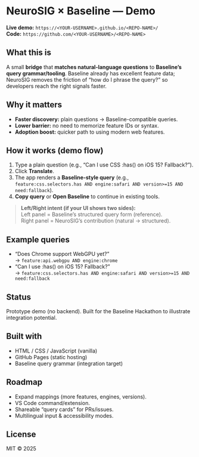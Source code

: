 # NeuroSIG × Baseline — Demo

**Live demo:** `https://<YOUR-USERNAME>.github.io/<REPO-NAME>/`  
**Code:** `https://github.com/<YOUR-USERNAME>/<REPO-NAME>`

## What this is
A small **bridge** that **matches natural-language questions** to **Baseline’s query grammar/tooling**. Baseline already has excellent feature data; NeuroSIG removes the friction of “how do I phrase the query?” so developers reach the right signals faster.

## Why it matters
- **Faster discovery:** plain questions → Baseline-compatible queries.
- **Lower barrier:** no need to memorize feature IDs or syntax.
- **Adoption boost:** quicker path to using modern web features.

## How it works (demo flow)
1. Type a plain question (e.g., “Can I use CSS :has() on iOS 15? Fallback?”).
2. Click **Translate**.
3. The app renders a **Baseline-style query** (e.g., `feature:css.selectors.has AND engine:safari AND version>=15 AND need:fallback`).
4. **Copy query** or **Open Baseline** to continue in existing tools.

> **Left/Right intent (if your UI shows two sides):**  
> Left panel = Baseline’s structured query form (reference).  
> Right panel = NeuroSIG’s contribution (natural → structured).

## Example queries
- “Does Chrome support WebGPU yet?”  
  → `feature:api.webgpu AND engine:chrome`
- “Can I use :has() on iOS 15? Fallback?”  
  → `feature:css.selectors.has AND engine:safari AND version>=15 AND need:fallback`

## Status
Prototype demo (no backend). Built for the Baseline Hackathon to illustrate integration potential.

## Built with
- HTML / CSS / JavaScript (vanilla)
- GitHub Pages (static hosting)
- Baseline query grammar (integration target)

## Roadmap
- Expand mappings (more features, engines, versions).
- VS Code command/extension.
- Shareable “query cards” for PRs/issues.
- Multilingual input & accessibility modes.

## License
MIT © 2025 <Created by NeuroSIG>
